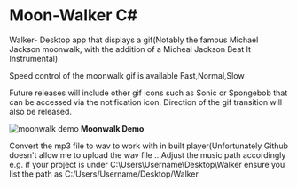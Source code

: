 # Moon-Walker C#
Walker- Desktop app that displays a gif(Notably the famous Michael Jackson moonwalk, with the addition of a Micheal Jackson Beat It Instrumental) 

Speed control of the moonwalk gif is available
Fast,Normal,Slow

Future releases will include other gif icons such as Sonic or Spongebob that can be accessed via the notification icon.
Direction of the gif transition will also be released.

![moonwalk demo](https://user-images.githubusercontent.com/9138347/46237004-aca8c180-c379-11e8-83be-0b4b0a35b4d8.png)
**Moonwalk Demo**

Convert the mp3 file to wav to work with in built player(Unfortunately Github doesn't allow me to upload the wav file ...Adjust the music path accordingly e.g. if your project is under C:\Users\Username\Desktop\Walker ensure you list the path as C:/Users/Username/Desktop/Walker
